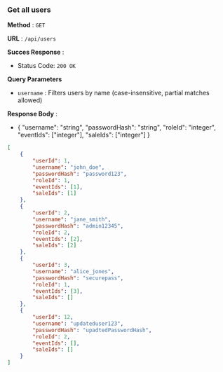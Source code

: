 ### Get  all users

**Method** : `GET`

**URL** : `/api/users`

**Succes Response** :

- Status Code: `200 OK`

**Query Parameters**

- `username` : Filters users by name (case-insensitive, partial matches allowed)

**Response Body** : 

- { "username": "string", "passwordHash": "string", "roleId": "integer", "eventIds": ["integer"], 
"saleIds": ["integer"] }

```json
[
    {
        "userId": 1,
        "username": "john_doe",
        "passwordHash": "password123",
        "roleId": 1,
        "eventIds": [1],
        "saleIds": [1]
    },
    {
        "userId": 2,
        "username": "jane_smith",
        "passwordHash": "admin12345",
        "roleId": 2,
        "eventIds": [2],
        "saleIds": [2]
    },
    {
        "userId": 3,
        "username": "alice_jones",
        "passwordHash": "securepass",
        "roleId": 1,
        "eventIds": [3],
        "saleIds": []
    },
    {
        "userId": 12,
        "username": "updateduser123",
        "passwordHash": "upadtedPasswordHash",
        "roleId": 2,
        "eventIds": [],
        "saleIds": []
    }
]
```










